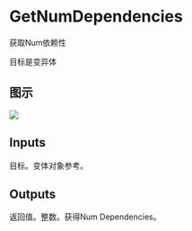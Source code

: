 # GetNumDependencies

获取Num依赖性

目标是变异体

## 图示

![]($-20221218-21232355.png)

## Inputs

目标。变体对象参考。  

## Outputs

返回值。整数。获得Num Dependencies。
